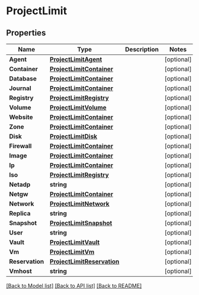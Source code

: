 # ProjectLimit

## Properties

Name | Type | Description | Notes
------------ | ------------- | ------------- | -------------
**Agent** | [**ProjectLimitAgent**](project_limit_agent.md) |  | [optional] 
**Container** | [**ProjectLimitContainer**](project_limit_container.md) |  | [optional] 
**Database** | [**ProjectLimitContainer**](project_limit_container.md) |  | [optional] 
**Journal** | [**ProjectLimitContainer**](project_limit_container.md) |  | [optional] 
**Registry** | [**ProjectLimitRegistry**](project_limit_registry.md) |  | [optional] 
**Volume** | [**ProjectLimitVolume**](project_limit_volume.md) |  | [optional] 
**Website** | [**ProjectLimitContainer**](project_limit_container.md) |  | [optional] 
**Zone** | [**ProjectLimitContainer**](project_limit_container.md) |  | [optional] 
**Disk** | [**ProjectLimitDisk**](project_limit_disk.md) |  | [optional] 
**Firewall** | [**ProjectLimitContainer**](project_limit_container.md) |  | [optional] 
**Image** | [**ProjectLimitContainer**](project_limit_container.md) |  | [optional] 
**Ip** | [**ProjectLimitContainer**](project_limit_container.md) |  | [optional] 
**Iso** | [**ProjectLimitRegistry**](project_limit_registry.md) |  | [optional] 
**Netadp** | **string** |  | [optional] 
**Netgw** | [**ProjectLimitContainer**](project_limit_container.md) |  | [optional] 
**Network** | [**ProjectLimitNetwork**](project_limit_network.md) |  | [optional] 
**Replica** | **string** |  | [optional] 
**Snapshot** | [**ProjectLimitSnapshot**](project_limit_snapshot.md) |  | [optional] 
**User** | **string** |  | [optional] 
**Vault** | [**ProjectLimitVault**](project_limit_vault.md) |  | [optional] 
**Vm** | [**ProjectLimitVm**](project_limit_vm.md) |  | [optional] 
**Reservation** | [**ProjectLimitReservation**](project_limit_reservation.md) |  | [optional] 
**Vmhost** | **string** |  | [optional] 

[[Back to Model list]](../README.md#documentation-for-models) [[Back to API list]](../README.md#documentation-for-api-endpoints) [[Back to README]](../README.md)


